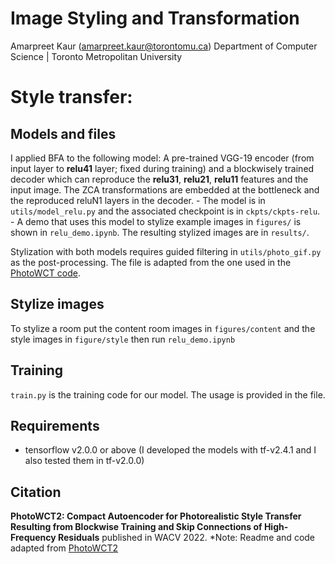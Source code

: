 # Image Styling and Transformation
Amarpreet Kaur (amarpreet.kaur@torontomu.ca)
Department of Computer Science | Toronto Metropolitan University


# Style transfer: 



## Models and files
I applied BFA to the following model:
A pre-trained VGG-19 encoder (from input layer to **relu41** layer; fixed during training) and a blockwisely trained decoder which can reproduce the **relu31**, **relu21**, **relu11** features and the input image. The ZCA transformations are embedded at the bottleneck and the reproduced reluN1 layers in the decoder.
    - The model is in ```utils/model_relu.py``` and the associated checkpoint is in ```ckpts/ckpts-relu```.
    - A demo that uses this model to stylize example images in ```figures/``` is shown in ```relu_demo.ipynb```. The resulting stylized images are in ```results/```.

Stylization with both models requires guided filtering in ```utils/photo_gif.py``` as the post-processing. The file is adapted from the one used in the [PhotoWCT code](https://github.com/NVIDIA/FastPhotoStyle).

## Stylize images
To stylize a room put the content room images in ```figures/content``` and the style images in ```figure/style``` then run ```relu_demo.ipynb```

## Training
```train.py``` is the training code for our model. The usage is provided in the file.

## Requirements 
- tensorflow v2.0.0 or above (I developed the models with tf-v2.4.1 and I also tested them in tf-v2.0.0)

## Citation
**PhotoWCT2: Compact Autoencoder for Photorealistic Style Transfer Resulting from Blockwise Training and Skip Connections of High-Frequency Residuals** published in WACV 2022.
*Note: Readme and code adapted from [PhotoWCT2](https://github.com/chiutaiyin/PhotoWCT2)
